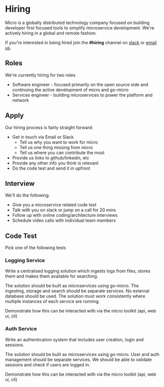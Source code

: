 # Hiring

Micro is a globally distributed technology company focused on building developer first focused tools to simplify 
microservice development. We're actively hiring in a global and remote fashion.

If you're interested in being hired join the **#hiring** channel on [slack](https://micro.mu/slack/) or [email us](hello@micro.mu).

## Roles

We're currently hiring for two roles

- Software engineer - focused primarily on the open source side and continuing the active development of micro and go-micro
- Services engineer - building microservices to power the platform and network

## Apply

Our hiring process is fairly straight forward:

- Get in touch via Email or Slack
  * Tell us why you want to work for micro
  * Tell us one thing missing from micro 
  * Tell us where you can contribute the most
- Provide us links to github/linkedin, etc
- Provide any other info you think is relevant
- Do the code test and send it in upfront

## Interview

We'll do the following:

- Give you a microservice related code test
- Talk with you on slack or jump on a call for 20 mins
- Follow up with online coding/architecture interviews
- Schedule video calls with individual team members

## Code Test 

Pick one of the following tests

### Logging Service

Write a centralised logging solution which ingests logs from files, stores them and makes them available for searching.

The solution should be built as microservices using go-micro. The ingesting, storage and search should be separate 
services. No external database should be used. The solution must work consistently where multiple instances of 
each service are running.

Demonstrate how this can be interacted with via the micro toolkit (api, web ui, cli)

### Auth Service

Write an authentication system that includes user creation, login and sessions.

The solution should be built as microservices using go-micro. User and auth management should be separate services. 
We should be able to validate sessions and check if users are logged in.

Demonstrate how this can be interacted with via the micro toolkit (api, web ui, cli)

